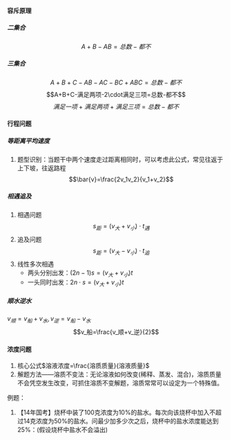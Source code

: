 #### 容斥原理
##### 二集合

$$A+B-AB=总数-都不$$

##### 三集合

$$A+B+C-AB-AC-BC+ABC=总数-都不$$
$$A+B+C-满足两项-2\cdot满足三项=总数-都不$$
$$满足一项+满足两项+满足三项=总数-都不$$

#### 行程问题
##### 等距离平均速度

1. 题型识别：当题干中两个速度走过距离相同时，可以考虑此公式，常见往返于上下坡，往返路程
$$\bar{v}=\frac{2v_1v_2}{v_1+v_2}$$

##### 相遇追及

1. 相遇问题
$$s_距=\left ( v_大+v_小 \right )\cdot t_遇$$
2. 追及问题
$$s_距=\left ( v_大-v_小 \right )\cdot t_追$$
3. 线性多次相遇
    - 两头分别出发：$\left(2n-1\right)s=\left(v_大+v_小\right)t$
    - 一头同时出发：$2n\cdot s=\left(v_大+v_小\right)t$

##### 顺水逆水

$v_顺=v_船+v_水,v_逆=v_船-v_水$
$$v_船=\frac{v_顺+v_逆}{2}$$

#### 浓度问题
1. 核心公式$溶液浓度=\frac{溶质质量}{溶液质量}$
2. 解题方法——溶质不变法：无论溶液如何改变(稀释、蒸发、混合)，溶质质量不会凭空发生改变，可抓住溶质不变解题，溶质常常可以设定为一个特殊值。

例题：  
1. 【14年国考】烧杯中装了100克浓度为10%的盐水。每次向该烧杯中加入不超过14克浓度为50%的盐水。问最少加多少次之后，烧杯中的盐水浓度能达到25%：(假设烧杯中盐水不会溢出)
